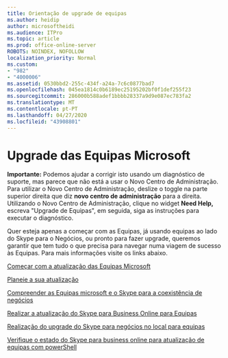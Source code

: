 ```yaml
---
title: Orientação de upgrade de equipas
ms.author: heidip
author: microsoftheidi
ms.audience: ITPro
ms.topic: article
ms.prod: office-online-server
ROBOTS: NOINDEX, NOFOLLOW
localization_priority: Normal
ms.custom:
- "982"
- "4000006"
ms.assetid: 0530bbd2-255c-434f-a24a-7c6c0877bad7
ms.openlocfilehash: 045ea1814c0b6189ec25195202bf0f1def255f23
ms.sourcegitcommit: 286000b588adef1bbbb28337a9d9e087ec783fa2
ms.translationtype: MT
ms.contentlocale: pt-PT
ms.lasthandoff: 04/27/2020
ms.locfileid: "43908801"
---
```

# <a name="microsoft-teams-upgrade"></a>Upgrade das Equipas Microsoft

**Importante:** Podemos ajudar a corrigir isto usando um diagnóstico de suporte, mas parece que não está a usar o Novo Centro de Administração. Para utilizar o Novo Centro de Administração, deslize o toggle na parte superior direita que diz **novo centro de administração** para a direita. Utilizando o Novo Centro de Administração, clique no widget **Need Help,** escreva "Upgrade de Equipas", em seguida, siga as instruções para executar o diagnóstico.

Quer esteja apenas a começar com as Equipas, já usando equipas ao lado do Skype para o Negócios, ou pronto para fazer upgrade, queremos garantir que tem tudo o que precisa para navegar numa viagem de sucesso às Equipas. Para mais informações visite os links abaixo.

[Começar com a atualização das Equipas Microsoft](https://docs.microsoft.com/MicrosoftTeams/upgrade-start-here)

[Planeie a sua atualização](https://docs.microsoft.com/MicrosoftTeams/upgrade-plan-journey)

[Compreender as Equipas microsoft e o Skype para a coexistência de negócios](https://docs.microsoft.com/MicrosoftTeams/teams-and-skypeforbusiness-coexistence-and-interoperability)

[Realizar a atualização do Skype para Business Online para Equipas](https://docs.microsoft.com/MicrosoftTeams/upgrade-to-teams-execute-skypeforbusinessonline)

[Realização do upgrade do Skype para negócios no local para equipas](https://docs.microsoft.com/MicrosoftTeams/upgrade-to-teams-execute-skypeforbusinesshybridonprem)
 
[Verifique o estado do Skype para business online para atualização de equipas com powerShell](https://docs.microsoft.com/powershell/module/skype/get-csteamsupgradestatus?view=skype-ps)